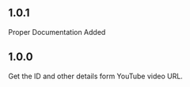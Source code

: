 ## 1.0.1

Proper Documentation Added

## 1.0.0

Get the ID and other details form YouTube video URL.
